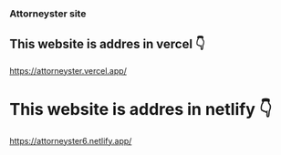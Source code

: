### Attorneyster site

## This website is addres in vercel 👇
<a href="https://attorneyster.vercel.app/">https://attorneyster.vercel.app/</a>

# This website is addres in netlify 👇
<a href="https://attorneyster6.netlify.app/">https://attorneyster6.netlify.app/</a>